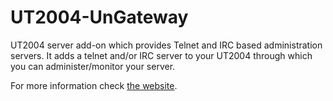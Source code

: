# UT2004-UnGateway

UT2004 server add-on which provides Telnet and IRC based administration servers. It adds a telnet and/or IRC server to your UT2004 through which you can administer/monitor your server.

For more information check [the website](http://ungateway.elmuerte.com/).
